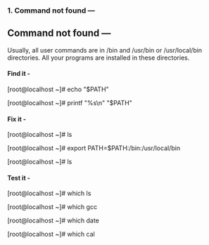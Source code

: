 ### 1. Command not found —

## Command not found —

Usually, all user commands are in /bin and /usr/bin or /usr/local/bin directories. All your programs are installed in these directories.

#### Find it - 

[root@localhost ~]# echo "$PATH"

[root@localhost ~]# printf "%s\n" "$PATH"

#### Fix it -

[root@localhost ~]# ls

[root@localhost ~]# export PATH=$PATH:/bin:/usr/local/bin

[root@localhost ~]# ls

####  Test it -

[root@localhost ~]# which ls

[root@localhost ~]# which gcc

[root@localhost ~]# which date

[root@localhost ~]# which cal


